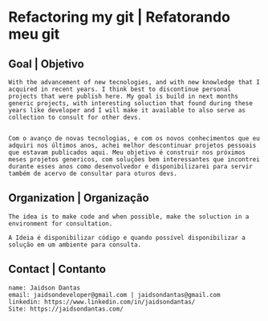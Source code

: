# Refactoring my git | Refatorando meu git

## Goal | Objetivo
    With the advancement of new tecnologies, and with new knowledge that I acquired in recent years. I think best to discontinue personal projects that were publish here. My goal is build in next months generic projects, with interesting soluction that found during these years like developer and I will make it available to also serve as collection to consult for other devs.


    Com o avanço de novas tecnologias, e com os novos conhecimentos que eu adquiri nos últimos anos, achei melhor descontinuar projetos pessoais que estavam publicados aqui. Meu objetivo é construir nos próximos meses projetos genericos, com soluções bem interessantes que incontrei durante esses anos como desenvolvedor e disponibilizarei para servir também de acervo de consultar para oturos devs.

## Organization | Organização
    The idea is to make code and when possible, make the soluction in a environment for consultation.

    A Ideia é disponibilizar código e quando possível disponibilizar a solução em um ambiente para consulta.

## Contact | Contanto
    name: Jaidson Dantas
    email: jaidsondeveloper@gmail.com | jaidsondantas@gmail.com
    linkedin: https://www.linkedin.com/in/jaidsondantas/
    Site: https://jaidsondantas.com/


